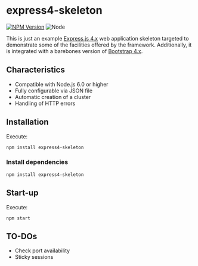 express4-skeleton
=================

[![NPM Version][npm-image]][npm-url]
![Node][node-version]

This is just an example [Express.js 4.x][express] web
application skeleton targeted to demonstrate some of the facilities offered
by the framework. Additionally, it is integrated with a barebones version of
[Bootstrap 4.x][bootstrap].

## Characteristics

- Compatible with Node.js 6.0 or higher
- Fully configurable via JSON file
- Automatic creation of a cluster
- Handling of HTTP errors

## Installation

Execute:

```shell
npm install express4-skeleton
```

### Install dependencies

```shell
npm install express4-skeleton
```

## Start-up

Execute:

```shell
npm start
```

## TO-DOs

- Check port availability
- Sticky sessions

[bootstrap]: https://getbootstrap.com/
[express]: http://expressjs.com/
[node-version]: https://img.shields.io/badge/node-6.9.1-orange.svg?style=flat-square
[npm-image]: https://img.shields.io/badge/npm-3.10.8-blue.svg?style=flat-square
[npm-url]: https://www.npmjs.com/package/express4-skeleton
